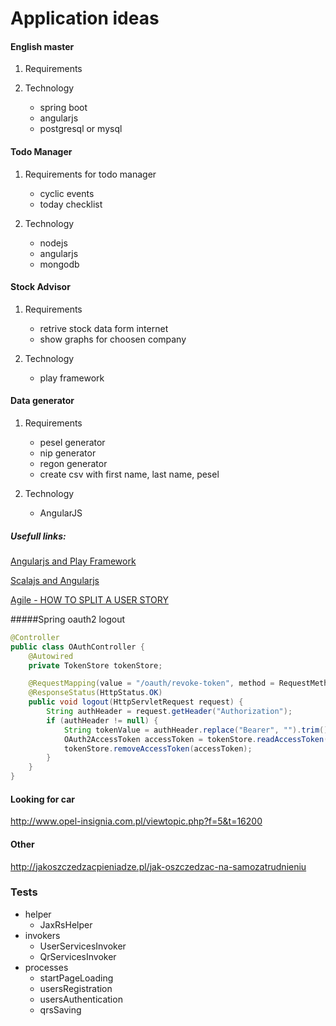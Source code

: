 # Application ideas



#### English master
1. Requirements

2. Technology
    - spring boot
    - angularjs
    - postgresql or mysql

#### Todo Manager

1. Requirements for todo manager
    - cyclic events
    - today checklist

2. Technology
      - nodejs
      - angularjs
      - mongodb
  
#### Stock Advisor
1. Requirements
    - retrive stock data form internet
    - show graphs for choosen company

2. Technology
    - play framework

#### Data generator
1. Requirements
    - pesel generator
    - nip generator
    - regon generator
    - create csv with first name, last name, pesel

2. Technology
    - AngularJS



##### Usefull links:
[Angularjs and Play Framework](http://www.toptal.com/java/building-modern-web-applications-with-angularjs-and-play-framework)

[Scalajs and Angularjs](http://www.smartjava.org/content/creating-angularjs-application-without-javascript-scalajs)

[Agile - HOW TO SPLIT A USER STORY](http://www.agileforall.com/wp-content/uploads/2012/01/Story-Splitting-Flowchart.pdf)

#####Spring oauth2 logout

``` java
@Controller
public class OAuthController {
    @Autowired
    private TokenStore tokenStore;

    @RequestMapping(value = "/oauth/revoke-token", method = RequestMethod.GET)
    @ResponseStatus(HttpStatus.OK)
    public void logout(HttpServletRequest request) {
        String authHeader = request.getHeader("Authorization");
        if (authHeader != null) {
            String tokenValue = authHeader.replace("Bearer", "").trim();
            OAuth2AccessToken accessToken = tokenStore.readAccessToken(tokenValue);
            tokenStore.removeAccessToken(accessToken);
        }
    }
}
```

#### Looking for car
http://www.opel-insignia.com.pl/viewtopic.php?f=5&t=16200

#### Other
http://jakoszczedzacpieniadze.pl/jak-oszczedzac-na-samozatrudnieniu


### Tests
- helper
    - JaxRsHelper
- invokers
    - UserServicesInvoker
    - QrServicesInvoker
- processes
    - startPageLoading
    - usersRegistration
    - usersAuthentication
    - qrsSaving

